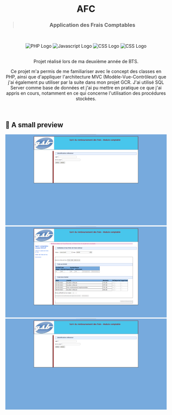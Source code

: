 <h1 align="center">AFC</h1>
<blockquote align="center"><h3>Application des Frais Comptables</h3></blockquote><br>

<p align="center">
  <img src="https://www.vectorlogo.zone/logos/php/php-ar21.svg" alt="PHP Logo" height="80"/>
  <img src="https://upload.vectorlogo.zone/logos/javascript/images/239ec8a4-163e-4792-83b6-3f6d96911757.svg" height="75" alt="Javascript Logo" />           
  <img src="https://www.vectorlogo.zone/logos/w3_css/w3_css-icon.svg" height="75" alt="CSS Logo" />
  <img src="https://cdn.worldvectorlogo.com/logos/microsoft-sql-server-1.svg" height="75" alt="CSS Logo" />
  <br>
  <br>
</p>

<div align="center">
    Projet réalisé lors de ma deuxième année de BTS.</b>
</div>
<p align="center">Ce projet m'a permis de me familiariser avec le concept des classes en PHP, ainsi que d'appliquer l'architecture MVC (Modèle-Vue-Contrôleur) que j'ai également pu utiliser par la suite dans mon projet GCR. J'ai utilisé SQL Server comme base de données et j'ai pu mettre en pratique ce que j'ai appris en cours, notamment en ce qui concerne l'utilisation des procédures stockées.<p/><br>
  
## 📸 A small preview

<p align="center">
  <img src="https://github.com/Mart1n-S/afcSqlServer/blob/master/github/afc1.png" alt="image AFC" />
  <img src="https://github.com/Mart1n-S/afcSqlServer/blob/master/github/afc2.png" alt="image AFC" />
  <img src="https://github.com/Mart1n-S/afcSqlServer/blob/master/github/afc1.png"alt="image AFC" /><br>
</p>
